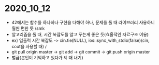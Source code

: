 # 2020_10_12
- 42에서는 함수를 하나하나 구현을 다해야 하나, 문제를 풀 때 라이브러리 사용하니 훨씬 편한 듯 /smk
- 알고리즘을 풀 때, 시간 복잡도를 알고 푸는게 좋은 듯(효울적인 자료구조 이용)
- ex) 입출력 시간 복잡도 -> cin.tie(NULL), ios::sync_with_stdio(false)(cin, cout을 사용할 때) / 
- git pull origin master -> git add -> git commit -> git push origin master
- 벌금(본인이 기억하고 있다가 제 때 내기)
